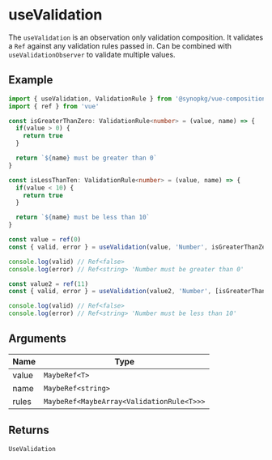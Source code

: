 # useValidation
The `useValidation` is an observation only validation composition. It validates a `Ref` against any validation rules passed in. Can be combined with `useValidationObserver` to validate multiple values.

## Example
```typescript
import { useValidation, ValidationRule } from '@synopkg/vue-compositions'
import { ref } from 'vue'

const isGreaterThanZero: ValidationRule<number> = (value, name) => {
  if(value > 0) {
    return true
  }

  return `${name} must be greater than 0`
}

const isLessThanTen: ValidationRule<number> = (value, name) => {
  if(value < 10) {
    return true
  }

  return `${name} must be less than 10`
}

const value = ref(0)
const { valid, error } = useValidation(value, 'Number', isGreaterThanZero)

console.log(valid) // Ref<false>
console.log(error) // Ref<string> 'Number must be greater than 0'

const value2 = ref(11)
const { valid, error } = useValidation(value2, 'Number', [isGreaterThanZero, isLessThanTen])

console.log(valid) // Ref<false>
console.log(error) // Ref<string> 'Number must be less than 10'
```

## Arguments
| Name     | Type                              |
|----------|-----------------------------------|
| value    | `MaybeRef<T>`                     |
| name     | `MaybeRef<string>`                |
| rules    | `MaybeRef<MaybeArray<ValidationRule<T>>>`   |


## Returns
`UseValidation`